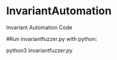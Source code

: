 # InvariantAutomation
Invariant Automation Code

#Run invariantfuzzer.py with python:

python3 invariantfuzzer.py
